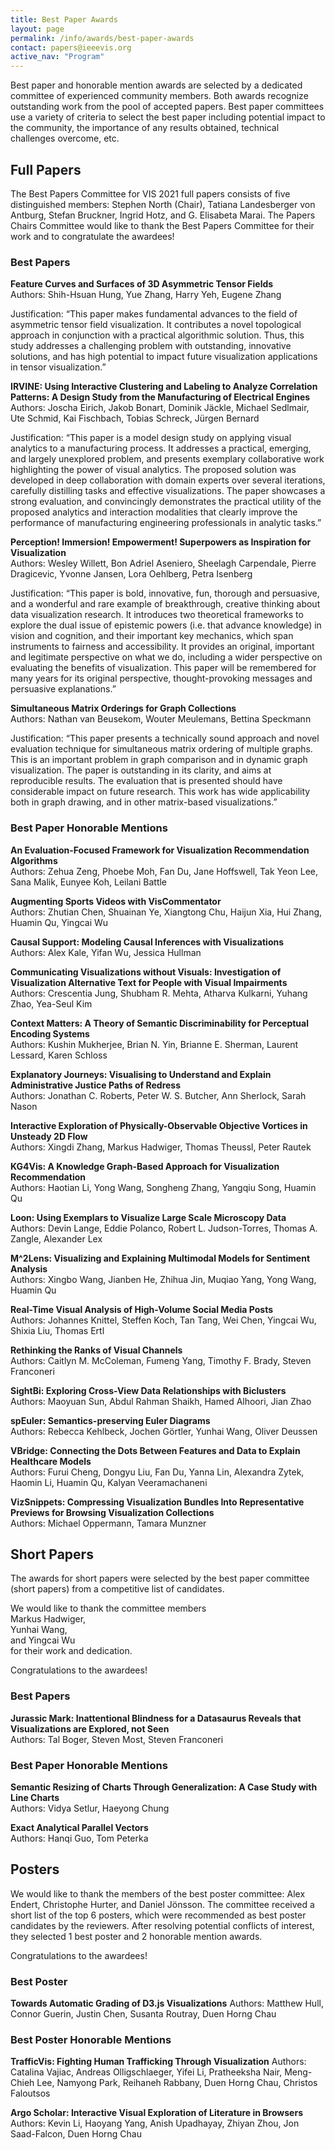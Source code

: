 ```yaml
---
title: Best Paper Awards
layout: page
permalink: /info/awards/best-paper-awards
contact: papers@ieeevis.org
active_nav: "Program"
---
```


Best paper and honorable mention awards are selected by a dedicated committee of experienced community members. Both awards recognize outstanding work from the pool of accepted papers. Best paper committees use a variety of criteria to select the best paper including potential impact to the community, the importance of any results obtained, technical challenges overcome, etc.

## Full Papers

The Best Papers Committee for VIS 2021 full papers consists of five distinguished members: Stephen North (Chair), Tatiana Landesberger von Antburg, Stefan Bruckner, Ingrid Hotz, and G. Elisabeta Marai. The Papers Chairs Committee would like to thank the Best Papers Committee for their work and to congratulate the awardees!

### Best Papers

**Feature Curves and Surfaces of 3D Asymmetric Tensor Fields**
<br/>
Authors: Shih-Hsuan Hung, Yue Zhang, Harry Yeh, Eugene Zhang 

Justification: “This paper makes fundamental advances to the field of asymmetric tensor field visualization. It contributes a novel topological approach in conjunction with a practical algorithmic solution. Thus, this study addresses a challenging problem with outstanding, innovative solutions, and has high potential to impact future visualization applications in tensor visualization.”

**IRVINE: Using Interactive Clustering and Labeling to Analyze Correlation Patterns: A Design Study from the Manufacturing of Electrical Engines**
<br/>
Authors: Joscha Eirich, Jakob Bonart, Dominik Jäckle, Michael Sedlmair, Ute Schmid, Kai Fischbach, Tobias Schreck, Jürgen Bernard

Justification: “This paper is a model design study on applying visual analytics to a manufacturing process. It addresses a practical, emerging, and largely unexplored problem, and presents exemplary collaborative work highlighting the power of visual analytics. The proposed solution was developed in deep collaboration with domain experts over several iterations, carefully distilling tasks and effective visualizations. The paper showcases a strong evaluation, and convincingly demonstrates the practical utility of the proposed analytics and interaction modalities that clearly improve the performance of manufacturing engineering professionals in analytic tasks.”

**Perception! Immersion! Empowerment! Superpowers as Inspiration for Visualization**
<br/>
Authors: Wesley Willett, Bon Adriel Aseniero, Sheelagh Carpendale, Pierre Dragicevic, Yvonne Jansen, Lora Oehlberg, Petra Isenberg

Justification: “This paper is bold, innovative, fun, thorough and persuasive, and a wonderful and rare example of breakthrough, creative thinking about data visualization research. It introduces two theoretical frameworks to explore the dual issue of epistemic powers (i.e. that advance knowledge) in vision and cognition, and their important key mechanics, which span instruments to fairness and accessibility. It provides an original, important and legitimate perspective on what we do, including a wider perspective on evaluating the benefits of visualization. This paper will be remembered for many years for its original perspective, thought-provoking messages and persuasive explanations.”

**Simultaneous Matrix Orderings for Graph Collections**
<br/>
Authors: Nathan van Beusekom, Wouter Meulemans, Bettina Speckmann

Justification: “This paper presents a technically sound approach and novel evaluation technique for simultaneous matrix ordering of multiple graphs. This is an important problem in graph comparison and in dynamic graph visualization. The paper is outstanding in its clarity, and aims at reproducible results. The evaluation that is presented should have considerable impact on future research. This work has wide applicability both in graph drawing, and in other matrix-based visualizations.”

### Best Paper Honorable Mentions

**An Evaluation-Focused Framework for Visualization Recommendation Algorithms**
<br/>
Authors: Zehua Zeng, Phoebe Moh, Fan Du, Jane Hoffswell, Tak Yeon Lee, Sana Malik, Eunyee Koh, Leilani Battle

**Augmenting Sports Videos with VisCommentator**
<br/>
Authors: Zhutian Chen, Shuainan Ye, Xiangtong Chu, Haijun Xia, Hui Zhang, Huamin Qu, Yingcai Wu

**Causal Support: Modeling Causal Inferences with Visualizations**
<br/>
Authors: Alex Kale, Yifan Wu, Jessica Hullman

**Communicating Visualizations without Visuals: Investigation of Visualization Alternative Text for People with Visual Impairments**
<br/>
Authors: Crescentia Jung, Shubham R. Mehta, Atharva Kulkarni, Yuhang Zhao, Yea-Seul Kim

**Context Matters: A Theory of Semantic Discriminability for Perceptual Encoding Systems**
<br/>
Authors: Kushin Mukherjee, Brian N. Yin, Brianne E. Sherman, Laurent Lessard, Karen Schloss

**Explanatory Journeys: Visualising to Understand and Explain Administrative Justice Paths of Redress**
<br/>
Authors: Jonathan C. Roberts, Peter W. S. Butcher, Ann Sherlock, Sarah Nason

**Interactive Exploration of Physically-Observable Objective Vortices in Unsteady 2D Flow**
<br/>
Authors: Xingdi Zhang, Markus Hadwiger, Thomas Theussl, Peter Rautek

**KG4Vis: A Knowledge Graph-Based Approach for Visualization Recommendation**
<br/>
Authors: Haotian Li, Yong Wang, Songheng Zhang, Yangqiu Song, Huamin Qu

**Loon: Using Exemplars to Visualize Large Scale Microscopy Data**
<br/>
Authors: Devin Lange, Eddie Polanco, Robert L. Judson-Torres, Thomas A. Zangle, Alexander Lex

**M^2Lens: Visualizing and Explaining Multimodal Models for Sentiment Analysis**
<br/>
Authors: Xingbo Wang, Jianben He, Zhihua Jin, Muqiao Yang, Yong Wang, Huamin Qu

**Real-Time Visual Analysis of High-Volume Social Media Posts**
<br/>
Authors: Johannes Knittel, Steffen Koch, Tan Tang, Wei Chen, Yingcai Wu, Shixia Liu, Thomas Ertl

**Rethinking the Ranks of Visual Channels**
<br/>
Authors: Caitlyn M. McColeman, Fumeng Yang, Timothy F. Brady, Steven Franconeri

**SightBi: Exploring Cross-View Data Relationships with Biclusters**
<br/>
Authors: Maoyuan Sun, Abdul Rahman Shaikh, Hamed Alhoori, Jian Zhao

**spEuler: Semantics-preserving Euler Diagrams**
<br/>
Authors: Rebecca Kehlbeck, Jochen Görtler, Yunhai Wang, Oliver Deussen

**VBridge: Connecting the Dots Between Features and Data to Explain Healthcare Models**
<br/>
Authors: Furui Cheng, Dongyu Liu, Fan Du, Yanna Lin, Alexandra Zytek, Haomin Li, Huamin Qu, Kalyan Veeramachaneni

**VizSnippets: Compressing Visualization Bundles Into Representative Previews for Browsing Visualization Collections**
<br/>
Authors: Michael Oppermann, Tamara Munzner


## Short Papers

The awards for short papers were selected by the best paper committee (short papers) from a competitive list of candidates.

We would like to thank the committee members   
Markus Hadwiger,  
Yunhai Wang,  
and Yingcai Wu  
for their work and dedication.

Congratulations to the awardees!

### Best Papers

**Jurassic Mark: Inattentional Blindness for a Datasaurus Reveals that Visualizations are Explored, not Seen**  
Authors: Tal Boger, Steven Most, Steven Franconeri

### Best Paper Honorable Mentions

**Semantic Resizing of Charts Through Generalization: A Case Study with Line Charts**  
Authors: Vidya Setlur, Haeyong Chung

**Exact Analytical Parallel Vectors**  
Authors: Hanqi Guo, Tom Peterka


## Posters

We would like to thank the members of the best poster committee: Alex Endert, Christophe Hurter, and Daniel Jönsson. The committee received a short list of the top 6 posters, which were recommended as best poster candidates by the reviewers. After resolving potential conflicts of interest, they selected 1 best poster and 2 honorable mention awards.

Congratulations to the awardees!

### Best Poster

**Towards Automatic Grading of D3.js Visualizations**
Authors: Matthew Hull, Connor Guerin, Justin Chen, Susanta Routray, Duen Horng Chau

### Best Poster Honorable Mentions

**TrafficVis: Fighting Human Trafficking Through Visualization**
Authors: Catalina Vajiac, Andreas Olligschlaeger, Yifei Li, Pratheeksha Nair, Meng-Chieh Lee, Namyong Park, Reihaneh Rabbany, Duen Horng Chau, Christos Faloutsos

**Argo Scholar: Interactive Visual Exploration of Literature in Browsers**
Authors: Kevin Li, Haoyang Yang, Anish Upadhayay, Zhiyan Zhou, Jon Saad-Falcon, Duen Horng Chau
